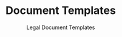 ---
title: "Document Templates"
subtitle: "Legal Document Templates"
hero:
  title: "Legal Document Templates"
  subtitle: "Ready to Use"
  description: "Download professionally drafted legal document templates. Save time and ensure legal compliance with our comprehensive collection of legal documents."

categories:
  - id: "all"
    name: "All Templates"
    icon: "fas fa-list"
  - id: "business"
    name: "Business"
    icon: "fas fa-building"
  - id: "property"
    name: "Property"
    icon: "fas fa-home"
  - id: "family"
    name: "Family"
    icon: "fas fa-users"
  - id: "employment"
    name: "Employment"
    icon: "fas fa-briefcase"
  - id: "legal-notices"
    name: "Legal Notices"
    icon: "fas fa-file-alt"

templates:
  - id: 1
    title: "Non-Disclosure Agreement (NDA)"
    description: "Comprehensive NDA template for business partnerships and employee agreements"
    category: "business"
    downloads: "2.5k"
    rating: 4.8
    price: "Free"
    image: "/template-nda.png"
    features:
      - "Mutual NDA"
      - "One-way NDA"
      - "Employee NDA"
      - "Vendor NDA"
  - id: 2
    title: "Rental Agreement"
    description: "Standard rental agreement template for residential and commercial properties"
    category: "property"
    downloads: "3.2k"
    rating: 4.9
    price: "₹299"
    image: "/template-rental.png"
    features:
      - "11-month Agreement"
      - "Security Deposit Clause"
      - "Maintenance Terms"
      - "Termination Clause"
  - id: 3
    title: "Employment Contract"
    description: "Comprehensive employment contract template with all essential clauses"
    category: "employment"
    downloads: "1.8k"
    rating: 4.7
    price: "₹499"
    image: "/template-employment.png"
    features:
      - "Salary Structure"
      - "Leave Policy"
      - "Confidentiality"
      - "Termination Terms"
  - id: 4
    title: "Legal Notice Template"
    description: "Professional legal notice template for various legal matters"
    category: "legal-notices"
    downloads: "1.5k"
    rating: 4.6
    price: "₹199"
    image: "/template-legal-notice.png"
    features:
      - "Demand Notice"
      - "Defamation Notice"
      - "Breach of Contract"
      - "Recovery Notice"
  - id: 5
    title: "Will and Testament"
    description: "Legally valid will template with comprehensive asset distribution clauses"
    category: "family"
    downloads: "900"
    rating: 4.9
    price: "₹799"
    image: "/template-will.jpg"
    features:
      - "Asset Distribution"
      - "Guardian Appointment"
      - "Executor Nomination"
      - "Witness Requirements"
  - id: 6
    title: "Partnership Deed"
    description: "Complete partnership deed template for business partnerships"
    category: "business"
    downloads: "1.2k"
    rating: 4.8
    price: "₹599"
    image: "/template-partnership.webp"
    features:
      - "Profit Sharing"
      - "Capital Contribution"
      - "Decision Making"
      - "Exit Clause"

customDrafting:
  title: "Need Custom Legal Documents?"
  description: "Can't find the right template? Our expert legal team can draft custom documents tailored to your specific requirements."
  buttonText: "Request Custom Drafting"
---